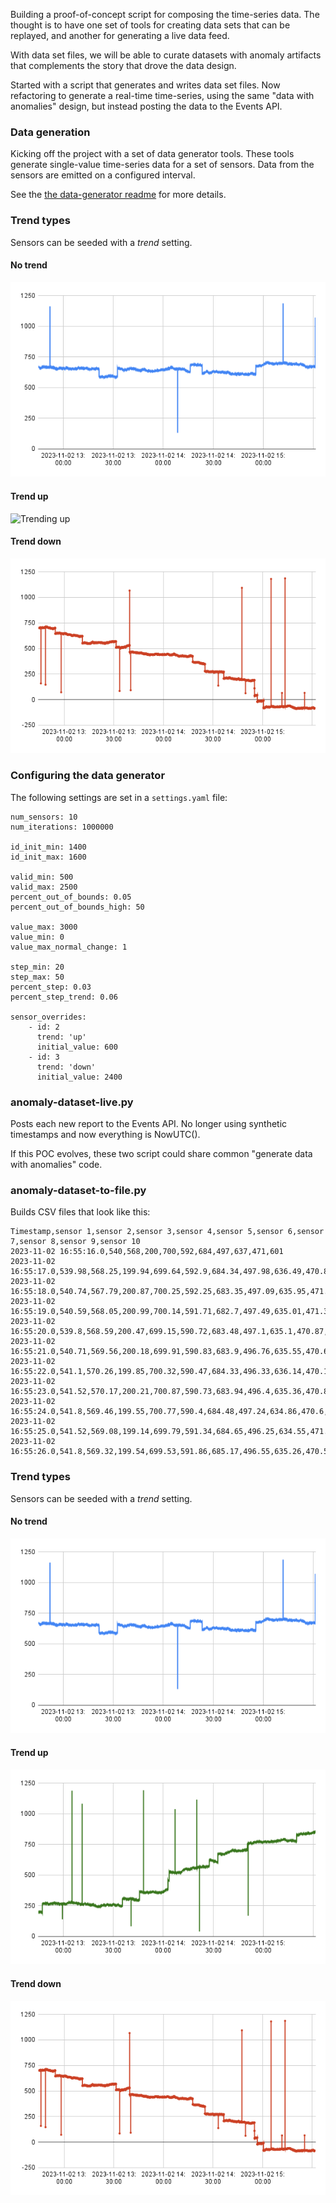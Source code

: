 Building a proof-of-concept script for composing the time-series data. The thought is to have one set of tools for creating data sets that can be replayed, and another for generating a live data feed. 

With data set files, we will be able to curate datasets with anomaly artifacts that complements the story that drove the data design.  

Started with a script that generates and writes data set files. Now refactoring to generate a real-time time-series, using the same "data with anomalies" design, but instead posting the data to the Events API. 

### Data generation 

Kicking off the project with a set of data generator tools. These tools generate single-value time-series data for a set of sensors. Data from the sensors are emitted on a configured interval.

See the [the data-generator readme](./data-generator/readme.md) for more details.

### Trend types

Sensors can be seeded with a *trend* setting. 

#### No trend

![No trending](../charts/no-trend.png)

#### Trend up

![Trending up](.,/charts/trend-up.png)

#### Trend down

![Trending down](../charts/trend-down.png)


### Configuring the data generator

The following settings are set in a `settings.yaml` file:
```
num_sensors: 10
num_iterations: 1000000

id_init_min: 1400
id_init_max: 1600

valid_min: 500
valid_max: 2500
percent_out_of_bounds: 0.05
percent_out_of_bounds_high: 50

value_max: 3000
value_min: 0
value_max_normal_change: 1

step_min: 20
step_max: 50
percent_step: 0.03
percent_step_trend: 0.06

sensor_overrides:
    - id: 2
      trend: 'up'
      initial_value: 600
    - id: 3
      trend: 'down'
      initial_value: 2400  
```


### anomaly-dataset-live.py

Posts each new report to the Events API. No longer using synthetic timestamps and now everything is NowUTC(). 

If this POC evolves, these two script could share common "generate data with anomalies" code. 

### anomaly-dataset-to-file.py

Builds CSV files that look like this: 

```
Timestamp,sensor 1,sensor 2,sensor 3,sensor 4,sensor 5,sensor 6,sensor 7,sensor 8,sensor 9,sensor 10
2023-11-02 16:55:16.0,540,568,200,700,592,684,497,637,471,601
2023-11-02 16:55:17.0,539.98,568.25,199.94,699.64,592.9,684.34,497.98,636.49,470.87,600.71
2023-11-02 16:55:18.0,540.74,567.79,200.87,700.25,592.25,683.35,497.09,635.95,471.71,600.89
2023-11-02 16:55:19.0,540.59,568.05,200.99,700.14,591.71,682.7,497.49,635.01,471.38,600.44
2023-11-02 16:55:20.0,539.8,568.59,200.47,699.15,590.72,683.48,497.1,635.1,470.87,600.43
2023-11-02 16:55:21.0,540.71,569.56,200.18,699.91,590.83,683.9,496.76,635.55,470.6,600.94
2023-11-02 16:55:22.0,541.1,570.26,199.85,700.32,590.47,684.33,496.33,636.14,470.1,600.61
2023-11-02 16:55:23.0,541.52,570.17,200.21,700.87,590.73,683.94,496.4,635.36,470.85,600.13
2023-11-02 16:55:24.0,541.8,569.46,199.55,700.77,590.4,684.48,497.24,634.86,470.6,599.4
2023-11-02 16:55:25.0,541.52,569.08,199.14,699.79,591.34,684.65,496.25,634.55,471.46,598.65
2023-11-02 16:55:26.0,541.8,569.32,199.54,699.53,591.86,685.17,496.55,635.26,470.58,599.07
```


### Trend types

Sensors can be seeded with a *trend* setting. 

#### No trend

![No trending](../charts/no-trend.png)

#### Trend up

![Trending up](../charts/trend-up.png)

#### Trend down

![Trending down](../charts/trend-down.png)
